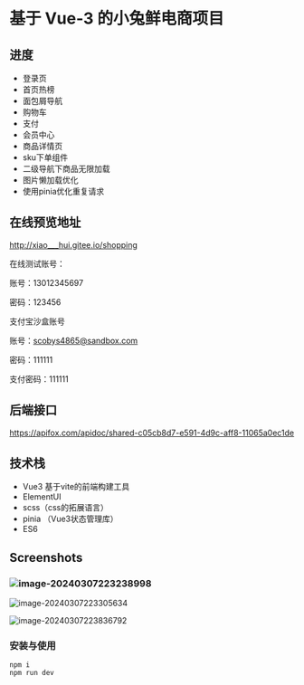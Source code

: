 # 基于 Vue-3 的小兔鲜电商项目

## 进度

-  登录页
-  首页热榜
- 面包屑导航
-  购物车
-  支付
- 会员中心
-   商品详情页
- sku下单组件
- 二级导航下商品无限加载
-  图片懒加载优化
-  使用pinia优化重复请求

## 在线预览地址

 http://xiao___hui.gitee.io/shopping

在线测试账号：

账号：13012345697

密码：123456

支付宝沙盒账号

账号：scobys4865@sandbox.com

密码：111111

支付密码：111111

## 后端接口

https://apifox.com/apidoc/shared-c05cb8d7-e591-4d9c-aff8-11065a0ec1de

## 技术栈

- Vue3  基于vite的前端构建工具
- ElementUI
- scss（css的拓展语言）
- pinia （Vue3状态管理库）
- ES6

## Screenshots

### ![image-20240307223238998](C:\Users\wyh\AppData\Roaming\Typora\typora-user-images\image-20240307223238998.png)

![image-20240307223305634](C:\Users\wyh\AppData\Roaming\Typora\typora-user-images\image-20240307223305634.png)

![image-20240307223836792](C:\Users\wyh\AppData\Roaming\Typora\typora-user-images\image-20240307223836792.png)

### 安装与使用



```
npm i
npm run dev
```
